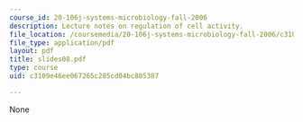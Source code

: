 ```yaml
---
course_id: 20-106j-systems-microbiology-fall-2006
description: Lecture notes on regulation of cell activity.
file_location: /coursemedia/20-106j-systems-microbiology-fall-2006/c3109e46ee067265c285cd04bc805387_slides08.pdf
file_type: application/pdf
layout: pdf
title: slides08.pdf
type: course
uid: c3109e46ee067265c285cd04bc805387

---
```

None